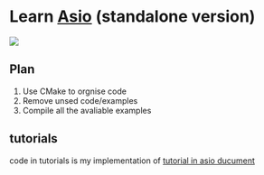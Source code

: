 # Learn [Asio](https://think-async.com/Asio/) (standalone version)

![](https://github.com/maidamai0/learn_asio/workflows/linux/badge.svg)

## Plan

1. Use CMake to orgnise code
2. Remove unsed code/examples
3. Compile all the avaliable examples


## tutorials

code in tutorials is my implementation of [tutorial in asio ducument](http://think-async.com/Asio/asio-1.12.2/doc/asio/tutorial.html)